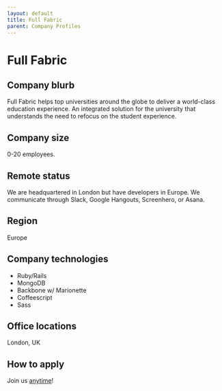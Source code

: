 ```yaml
---
layout: default
title: Full Fabric
parent: Company Profiles
---
```


# Full Fabric

## Company blurb

Full Fabric helps top universities around the globe to deliver a world-class education experience. An integrated solution for the university that understands the need to refocus on the student experience.

## Company size

0-20 employees.

## Remote status

We are headquartered in London but have developers in Europe. We communicate through Slack, Google Hangouts, Screenhero, or Asana.

## Region

Europe

## Company technologies

- Ruby/Rails
- MongoDB
- Backbone w/ Marionette
- Coffeescript
- Sass

## Office locations

London, UK

## How to apply

Join us [anytime](http://fullfabric.com/careers)!